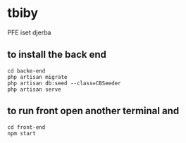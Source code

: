 # tbiby 
PFE iset djerba




## to install the back end
```
cd backe-end
php artisan migrate
php artisan db:seed --class=CBSeeder
php artisan serve
```

## to run front open another terminal and
```
cd front-end
npm start
```

